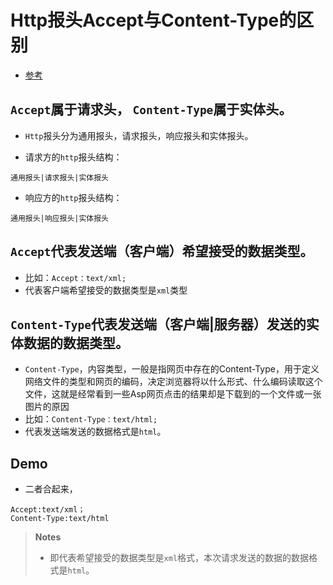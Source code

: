 # Http报头Accept与Content-Type的区别

- [参考](http://blog.csdn.net/muzizongheng/article/details/46795243)

## `Accept`属于**请求头**， `Content-Type`属于**实体头**。 
- `Http`报头分为通用报头，请求报头，响应报头和实体报头。 

- 请求方的`http`报头结构：
```
通用报头|请求报头|实体报头 
```
- 响应方的`http`报头结构：

```
通用报头|响应报头|实体报头
```

## `Accept`代表发送端（客户端）希望接受的数据类型。 
- 比如：`Accept：text/xml;` 
- 代表客户端希望接受的数据类型是`xml`类型

## `Content-Type`代表发送端（客户端|服务器）发送的实体数据的数据类型。 
- `Content-Type`，内容类型，一般是指网页中存在的Content-Type，用于定义网络文件的类型和网页的编码，决定浏览器将以什么形式、什么编码读取这个文件，这就是经常看到一些Asp网页点击的结果却是下载到的一个文件或一张图片的原因
- 比如：`Content-Type：text/html;` 
- 代表发送端发送的数据格式是`html`。

## Demo
- 二者合起来， 
```
Accept:text/xml； 
Content-Type:text/html 
```
>  **Notes**
> - 即代表希望接受的数据类型是`xml`格式，本次请求发送的数据的数据格式是`html`。